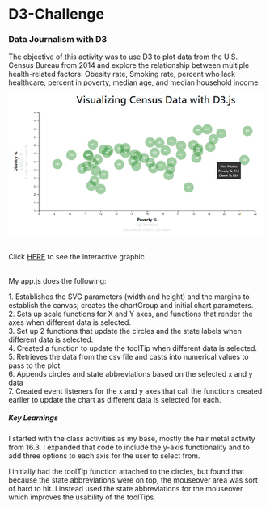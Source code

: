 # D3-Challenge
<h3>Data Journalism with D3</h3>
<p>The objective of this activity was to use D3 to plot data from the U.S. Census Bureau from 2014 and explore the relationship between multiple health-related factors: Obesity rate, Smoking rate, percent who lack healthcare, percent in poverty, median age, and median household income.</p>

![main graphic](D3_data_journalism/assets/screens/main_graphic.png)<br><br>

Click [HERE](https://bmeulebroeck.github.io/D3-Challenge/index.html) to see the interactive graphic.<br><br>

<p>My app.js does the following:</p>
1. Establishes the SVG parameters (width and height) and the margins to establish the canvas; creates the chartGroup and initial chart parameters.<br>
2. Sets up scale functions for X and Y axes, and functions that render the axes when different data is selected.<br>
3. Set up 2 functions that update the circles and the state labels when different data is selected.<br>
4. Created a function to update the toolTip when different data is selected.<br>
5. Retrieves the data from the csv file and casts into numerical values to pass to the plot<br>
6. Appends circles and state abbreviations based on the selected x and y data<br>
7. Created event listeners for the x and y axes that call the functions created earlier to update the chart as different data is selected for each.<br>
<h5>Key Learnings</h5>
<p>I started with the class activities as my base, mostly the hair metal activity from 16.3. I expanded that code to include the y-axis functionality and to add three options to each axis for the user to select from.</p>
<p>I initially had the toolTip function attached to the circles, but found that because the state abbreviations were on top, the mouseover area was sort of hard to hit. I instead used the state abbreviations for the mouseover which improves the usability of the toolTips.</p>
